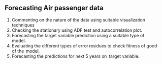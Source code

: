 ## Forecasting Air passenger data
1. Commenting on the nature of the data using suitable
visualization techniques 
 2. Checking the stationary using ADF test
and autocorrelation plot. 
3. Forecasting the target variable prediction using a suitable
type of model.  
4. Evaluating the different types of error residues to
check fitness of good of the  model.  
5. Forecasting the predictions for next 5 years on  target variable.
